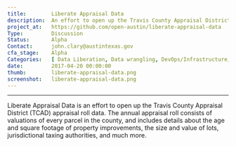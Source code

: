 ```yaml
---
title:        Liberate Appraisal Data
description:  An effort to open up the Travis County Appraisal District (TCAD) appraisal roll data
project_at:   https://github.com/open-austin/liberate-appraisal-data
Type:         Discussion
Status:       Alpha
Contact:      john.clary@austintexas.gov
cfa_stage:    Alpha
Categories:   [ Data Liberation, Data wrangling, DevOps/Infrastructure, Housing, Open data, Policy, Urban Planning ]
date:         2017-04-20 00:00:00
thumb:        liberate-appraisal-data.png
screenshot:   liberate-appraisal-data.png
---
```


*****************

Liberate Appraisal Data is an effort to open up the Travis County Appraisal District (TCAD) appraisal roll data. The annual appraisal roll consists of valuations of every parcel in the county, and includes details about the age and square footage of property improvements, the size and value of lots, jurisdictional taxing authorities, and much more.

